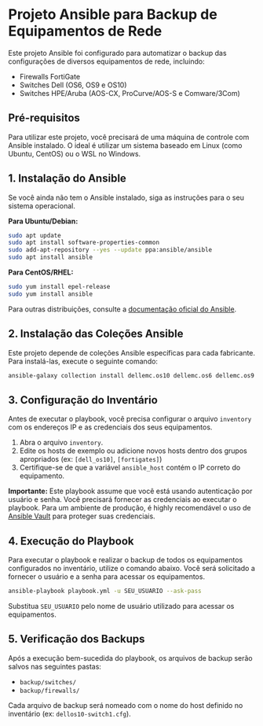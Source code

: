 # Projeto Ansible para Backup de Equipamentos de Rede

Este projeto Ansible foi configurado para automatizar o backup das configurações de diversos equipamentos de rede, incluindo:

*   Firewalls FortiGate
*   Switches Dell (OS6, OS9 e OS10)
*   Switches HPE/Aruba (AOS-CX, ProCurve/AOS-S e Comware/3Com)

## Pré-requisitos

Para utilizar este projeto, você precisará de uma máquina de controle com Ansible instalado. O ideal é utilizar um sistema baseado em Linux (como Ubuntu, CentOS) ou o WSL no Windows.

## 1. Instalação do Ansible

Se você ainda não tem o Ansible instalado, siga as instruções para o seu sistema operacional.

**Para Ubuntu/Debian:**

```bash
sudo apt update
sudo apt install software-properties-common
sudo add-apt-repository --yes --update ppa:ansible/ansible
sudo apt install ansible
```

**Para CentOS/RHEL:**

```bash
sudo yum install epel-release
sudo yum install ansible
```

Para outras distribuições, consulte a [documentação oficial do Ansible](https://docs.ansible.com/ansible/latest/installation_guide/intro_installation.html).

## 2. Instalação das Coleções Ansible

Este projeto depende de coleções Ansible específicas para cada fabricante. Para instalá-las, execute o seguinte comando:

```bash
ansible-galaxy collection install dellemc.os10 dellemc.os6 dellemc.os9 arubanetworks.aoscx hpe.procurve hpe.comware fortinet.fortios
```

## 3. Configuração do Inventário

Antes de executar o playbook, você precisa configurar o arquivo `inventory` com os endereços IP e as credenciais dos seus equipamentos.

1.  Abra o arquivo `inventory`.
2.  Edite os hosts de exemplo ou adicione novos hosts dentro dos grupos apropriados (ex: `[dell_os10]`, `[fortigates]`)
3.  Certifique-se de que a variável `ansible_host` contém o IP correto do equipamento.

**Importante:** Este playbook assume que você está usando autenticação por usuário e senha. Você precisará fornecer as credenciais ao executar o playbook. Para um ambiente de produção, é highly recomendável o uso de [Ansible Vault](https://docs.ansible.com/ansible/latest/user_guide/vault.html) para proteger suas credenciais.

## 4. Execução do Playbook

Para executar o playbook e realizar o backup de todos os equipamentos configurados no inventário, utilize o comando abaixo. Você será solicitado a fornecer o usuário e a senha para acessar os equipamentos.

```bash
ansible-playbook playbook.yml -u SEU_USUARIO --ask-pass
```

Substitua `SEU_USUARIO` pelo nome de usuário utilizado para acessar os equipamentos.

## 5. Verificação dos Backups

Após a execução bem-sucedida do playbook, os arquivos de backup serão salvos nas seguintes pastas:

*   `backup/switches/`
*   `backup/firewalls/`

Cada arquivo de backup será nomeado com o nome do host definido no inventário (ex: `dellos10-switch1.cfg`).
